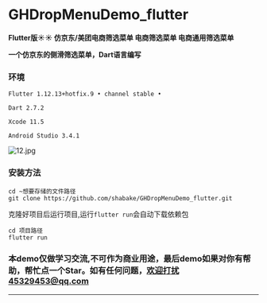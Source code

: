 # GHDropMenuDemo_flutter

**Flutter版:sunny::sunny: 仿京东/美团电商筛选菜单 电商筛选菜单 电商通用筛选菜单**


**一个仿京东的侧滑筛选菜单，Dart语言编写**

### 环境

```
Flutter 1.12.13+hotfix.9 • channel stable •

Dart 2.7.2

Xcode 11.5

Android Studio 3.4.1
```

![12.jpg](https://upload-images.jianshu.io/upload_images/1419035-8c2916025006a751.jpg?imageMogr2/auto-orient/strip%7CimageView2/2/w/1240)

### 安装方法

```
cd ~想要存储的文件路径
git clone https://github.com/shabake/GHDropMenuDemo_flutter.git
```
克隆好项目后运行项目,运行`flutter run`会自动下载依赖包

```
cd 项目路径
flutter run
```

### 本demo仅做学习交流,不可作为商业用途，最后demo如果对你有帮助，帮忙点一个Star。如有任何问题，欢迎打扰45329453@qq.com
---
